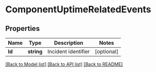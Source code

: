 # ComponentUptimeRelatedEvents

## Properties
Name | Type | Description | Notes
------------ | ------------- | ------------- | -------------
**Id** | **string** | Incident identifier | [optional] 

[[Back to Model list]](../README.md#documentation-for-models) [[Back to API list]](../README.md#documentation-for-api-endpoints) [[Back to README]](../README.md)


